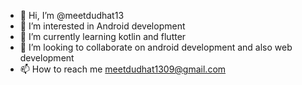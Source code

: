 - 👋 Hi, I’m @meetdudhat13
- 👀 I’m interested in Android development
- 🌱 I’m currently learning kotlin and flutter
- 💞️ I’m looking to collaborate on android development and also web development
- 📫 How to reach me meetdudhat1309@gmail.com

<!---
meetdudhat13/meetdudhat13 is a ✨ special ✨ repository because its `README.md` (this file) appears on your GitHub profile.
You can click the Preview link to take a look at your changes.
--->
